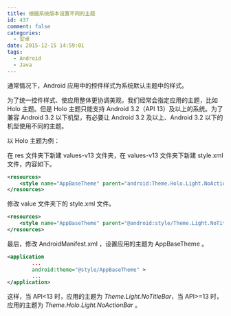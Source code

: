 ```yaml
---
title: 根据系统版本设置不同的主题
id: 437
comment: false
categories:
  - 安卓
date: 2015-12-15 14:59:01
tags:
  - Android
  - Java
---
```


通常情况下，Android 应用中的控件样式为系统默认主题中的样式。

为了统一控件样式、使应用整体更协调美观，我们经常会指定应用的主题，比如 Holo 主题。但是 Holo 主题只能支持 Android 3.2（API 13）及以上的系统。<!--more-->为了兼容 Android 3.2 以下机型，有必要让 Android 3.2 及以上、Android 3.2 以下的机型使用不同的主题。


以 Holo 主题为例：

在 res 文件夹下新建 values-v13 文件夹，在 values-v13 文件夹下新建 style.xml 文件，内容如下。

``` xml
<resources>
    <style name="AppBaseTheme" parent="android:Theme.Holo.Light.NoActionBar"></style>
</resources>
```
修改 value 文件夹下的 style.xml 文件。

``` xml
<resources>
    <style name="AppBaseTheme" parent="@android:style/Theme.Light.NoTitleBar"></style>
</resources>
```

最后，修改 AndroidManifest.xml ，设置应用的主题为 AppBaseTheme 。

``` xml
<application
        ...
        android:theme="@style/AppBaseTheme" >
        ...
</application>
```

这样，当 API<13 时，应用的主题为 _Theme.Light.NoTitleBar_，当 API>=13 时，应用的主题为 _Theme.Holo.Light.NoActionBar_ 。